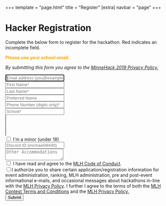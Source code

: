 +++
template = "page.html"
title = "Register"
[extra]
navbar = "page"
+++

# Hacker Registration

Complete the below form to register for the hackathon. Red indicates an incomplete field.

<p style="color: orange; font-weight: bold;">Please use your school email.</p>

<i>By submitting this form you agree to the <a href="/privacypolicy">MinneHack 2019 Privacy Policy.</a></i>

<form action="/api/registration/register" method="POST" class="signupform2">
	<div class="row">
		<div class="col-12"><input type="email" name="email" placeholder="Email address (you@example.com)*" autocomplete="email" autofocus required /></div>
	</div>
	<div class="row">
		<div class="col-6"><input type="text" name="firstName" placeholder="First Name*" autocomplete="given-name" required /></div>
		<div class="col-6"><input type="text" name="lastName" placeholder="Last Name*" autocomplete="family-name" required /></div>
	</div>
	<div class="row">
		<div class="col-12"><input type="text" name="prefName" placeholder="Preferred Name" /></div>
	</div>
	<div class="row">
		<div class="col-12"><input type="text" name="phone" placeholder="Phone Number (digits only)*" autocomplete="tel-national" required pattern="\d{10,}" /></div>
	</div>
	<div class="row">
		<div class="col-12"><input type="text" class="typeahead" name="school" placeholder="School*" required pattern=".*[^\s].*" /></div>
	</div>
	<div class="row">
		<div class="col-12">
			<select multiple name="dietaryRestrictions[]" data-role="tagsinput" placeholder="Dietary Restrictions"></select>
		</div>
	</div>
	<div class="row">
		<div class="col-12"><label class="container"><input type="checkbox" name="minor" /><span class="checkmark"></span> I'm a minor (under 18)</label></div>
	</div>
	<div class="row">
		<div class="col-12"><input type="text" name="discord" placeholder="Discord ID (michael#8440)" pattern=".*#[0-9]{4}"/></div>
	</div>
	<div class="row">
		<div class="col-12"><textarea name="accommodations" placeholder="Other Accommodations"></textarea></div>
	</div>
	<div class="row">
		<div class="col-12"><label class="container"><input type="checkbox" name="coc" required /><span class="checkmark"></span> I have read and agree to the <a href="https://static.mlh.io/docs/mlh-code-of-conduct.pdf">MLH Code of Conduct</a>.</label></div>
	</div>
	<div class="row">
		<div class="col-12"><label class="container"><input type="checkbox" name="mlhpriv" required /><span class="checkmark"></span>I authorize you to share certain application/registration information for event administration, ranking, MLH administration, pre and post-event informational e-mails, and occasional messages about hackathons in-line with the <a href="https://mlh.io/privacy">MLH Privacy Policy</a>. I further I agree to the terms of both the <a href="https://github.com/MLH/mlh-policies/blob/master/prize-terms-and-conditions/contest-terms.md">MLH Contest Terms and Conditions</a> and the <a href="https://mlh.io/privacy">MLH Privacy Policy.</a></label></div>
	</div>
	<div class="row">
		<div class="col-12"><input type="submit" /></div>
	</div>
</form>

<link rel="stylesheet" href="/signup.css" />
<script type="text/javascript" src="/jquery.js"></script>
<script type="text/javascript" src="/tagsinput.js"></script>
<script type="text/javascript" src="/typeahead.js"></script>
<script type="text/javascript" src="/signup.js"></script>
<script type="text/javascript">
</script>
